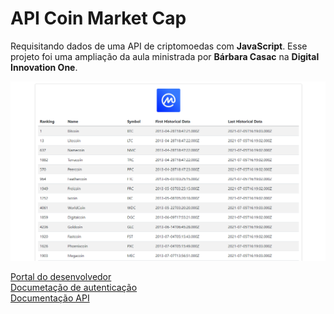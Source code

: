 # API Coin Market Cap

Requisitando dados de uma API de criptomoedas com **JavaScript**. Esse projeto foi uma ampliação da aula ministrada por **Bárbara Casac** na **Digital Innovation One**.

![Alt text](https://github.com/lucasdealmeidadev/API-de-criptomoedas/blob/master/coins.png?raw=true "API Coin Market Cap")

[Portal do desenvolvedor](https://pro.coinmarketcap.com/account) <br>
[Documetação de autenticação](https://coinmarketcap.com/api/documentation/v1/#section/Authentication)<br>
[Documentação API](https://coinmarketcap.com/api/documentation/v1/#)
